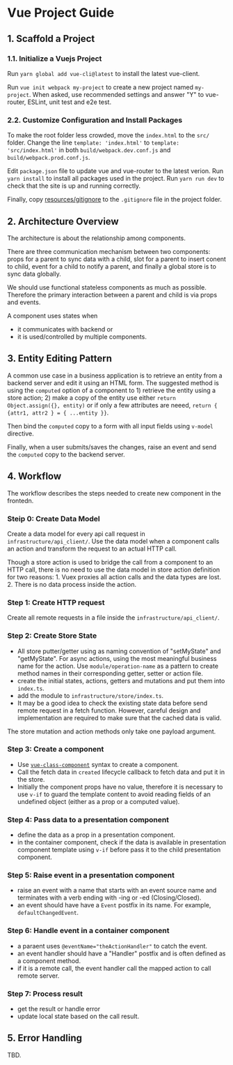 # Vue Project Guide

## 1. Scaffold a Project 

### 1.1. Initialize a Vuejs Project
Run `yarn global add vue-cli@latest` to install the latest vue-client.  

Run `vue init webpack my-project` to create a new project named `my-project`. When asked, use recommended settings and answer "Y" to vue-router, ESLint, unit test and e2e test.  

### 2.2. Customize Configuration and Install Packages
To make the root folder less crowded, move the `index.html` to the `src/` folder.
Change the line `template: 'index.html'` to `template: 'src/index.html'` in both `build/webpack.dev.conf.js` and `build/webpack.prod.conf.js`.

Edit `package.json` file to update vue and vue-router to the latest verion. 
Run `yarn install` to  install all packages used in the project. 
Run `yarn run dev` to check that the site is up and running correctly. 

Finally, copy [resources/gitignore](./resources/gitignore) to the `.gitignore` file in the project folder. 

## 2. Architecture Overview
The architecture is about the relationship among components. 

There are three communication mechanism between two components: props for a parent to sync data with a child, slot for a parent to insert conent to child,  event for a child to notify a parent, and finally a global store is to sync data globally. 

We should use functional stateless components as much as possible. Therefore the primary interaction between a parent and child is via props and events. 

A component uses states when 
* it communicates with backend or 
* it is used/controlled by multiple components. 

## 3. Entity Editing Pattern
A common use case in a business application is to retrieve an entity from a backend server and edit it using an HTML form. The suggested method is using the `computed` option of a component to 1) retrieve the entity using a store action; 2) make a copy of the entity use either `return Object.assign({}, entity)` or if only a few attributes are neeed, `return { {attr1, attr2 } = { ...entity }}`. 

Then bind the `computed` copy to a form with all input fields using `v-model` directive. 

Finally, when a user submits/saves the changes, raise an event and send the `computed` copy to the backend server.  

## 4. Workflow
The workflow describes the steps needed to create new component in the frontedn. 

### Steip 0: Create Data Model
Create a data model for every api call request in `infrastructure/api_client/`. Use the data model when a component calls an action and transform the request to an actual HTTP call. 

Though a store action is used to bridge the call from a component to an HTTP call, there is no need to use the data model in store action definition for two reasons: 1. Vuex proxies all action calls and the data types are lost. 2. There is no data process inside the action.   

### Step 1: Create HTTP request
Create all remote requests in a file inside the `infrastructure/api_client/`. 

### Step 2: Create Store State
* All store putter/getter using as naming convention of "setMyState" and "getMyState". For async actions, using the most meaningful business name for the action. Use `module/operation-name` as a pattern to create method names in their corresponding getter, setter or action file.   
* create the initial states, actions, getters and mutations and put them into `index.ts`.
* add the module to `infrastructure/store/index.ts`.
* It may be a good idea to check the existing state data before send remote request in a fetch function. However, careful design and implementation are required to make sure that the cached data is valid. 

The store mutation and action methods only take one payload argument. 

### Step 3: Create a component
* Use [`vue-class-component`](https://github.com/vuejs/vue-class-component) syntax to create a component.
* Call the fetch data in `created` lifecycle callback to fetch data and put it in the store. 
* Initially the component props have no value, therefore it is necessary to use `v-if` to guard the template content to avoid reading fields of an undefined object (either as a prop or a computed value). 

### Step 4: Pass data to a presentation component
* define the data as a prop in a presentation component.
* in the container component, check if the data is available in presentation component template using `v-if` before pass it to the child presentation component. 

### Step 5: Raise event in a presentation component
* raise an event with a name that starts with an event source name and terminates with a verb ending with -ing or -ed (Closing/Closed). 
* an event should have have a `Event` postfix in its name. For example, `defaultChangedEvent`. 

### Step 6: Handle event in a container component 
* a paraent uses `@eventName="theActionHandler"` to catch the event.
* an event handler should have a "Handler" postfix and is often defined as a component method.
* if it is a remote call, the event handler call the mapped action to call remote server.

### Step 7: Process result 
* get the result or handle error
* update local state based on the call result. 

## 5. Error Handling
TBD. 
